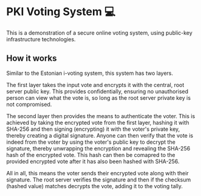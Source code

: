 # PKI Voting System 💻

This is a demonstration of a secure online voting system, using public-key infrastructure technologies.

## How it works

Similar to the Estonian i-voting system, this system has two layers. 

The first layer takes the input vote and encrypts it with the central, root server public key. This provides confidentially, ensuring no unauthorised person can view what the vote is, so long as the root server private key is not compromised. 

The second layer then provides the means to authenticate the voter. This is achieved by taking the encrypted vote from the first layer, hashing it with SHA-256 and then signing (encrypting) it with the voter's private key, thereby creating a digital signature. Anyone can then verify that the vote is indeed from the voter by using the voter's public key to decrypt the signature, thereby unwrapping the encryption and revealing the SHA-256 hash of the encrypted vote. This hash can then be comapred to the provided encrypted vote after it has also been hashed with SHA-256.

All in all, this means the voter sends their encrypted vote along with their signature. The root server verifies the signature and then if the checksum (hashed value) matches decrypts the vote, adding it to the voting tally.
